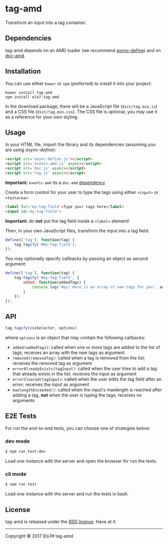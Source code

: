 # tag-amd

Transform an input into a tag container.

## Dependencies

tag-amd depends on an AMD loader (we recommend [async-define](http://elo7.github.io/async-define/)) and on [doc-amd](http://elo7.github.io/doc-amd/).

## Installation

You can use either `bower` or `npm` (preferred) to install it into your project:

```
bower install tag-amd
npm install elo7-tag-amd
```

In the download package, there will be a JavaScript file (`dist/tag.min.js`) and a CSS file (`dist/tag.min.css`). The CSS file is optional; you may use it as a reference for your own styling.

## Usage

In your HTML file, import the library and its dependencies (assuming you are using *async-define*):

```html
<script src='async-define.js'></script>
<script src='events-amd.js' async></script>
<script src='doc.js' async></script>
<script src='tag.js' async></script>
```

**Important:** `events-amd` its a `doc-amd` [dependency](https://github.com/elo7/doc-amd/#dependencies).

Create a form control for your user to type the tags using either `<input>` or `<textarea>`:

```html
<label for='my-tag-field'>Type your tags here</label>
<input id='my-tag-field'>
```

**Important:** do **not** put the tag field inside a `<label>` element!

Then, in your own JavaScript files, transform the input into a tag field:

```javascript
define(['tag'], function(tag) {
	tag.tagify('#my-tag-field');
});
```

You may optionally specify callbacks by passing an object as second argument:

```javascript
define(['tag'], function(tag) {
	tag.tagify('#my-tag-field', {
		added: function(addedTags) {
			console.log('Hey! Here is an array of new tags for you', addedTags);
		}
	});
});
```

## API

```javascript
tag.tagify(cssSelector, options)
```

where `options` is an object that may contain the following callbacks:

- `added(addedTags)`: called when one or more tags are added to the list of tags; receives an array with the new tags as argument
- `removed(removedTag)`: called when a tag is removed from the list; receives the removed tag as argument
- `errorAlreadyExists(tagInput)`: called when the user tries to add a tag that already exists in the list; receives the input as argument
- `errorCleared(tagInput)`: called when the user edits the tag field after an error; receives the input as argument
- `maxlengthExceeded()`: called when the input's maxlength is reached after adding a tag, **not** when the user is typing the tags; receives no arguments

## E2E Tests

For run the end-to-end tests, you can choose one of strategies below:

### dev mode
```bash
$ npm run test:dev
```
Load one instance with the server and open the browser for run the tests.

### cli mode
```bash
$ npm run test
```
Load one instance with the server and run the tests in bash.

## License

tag-amd is released under the [BSD license](https://github.com/elo7/tag-amd/blob/master/LICENSE). Have at it.

---

Copyright ©️ 2017 Elo7# tag-amd
